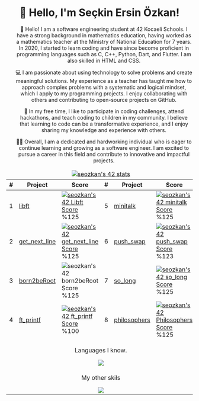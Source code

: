 <!DOCTYPE html>
<html>
  <head>
    <meta charset="UTF-8">
  </head>
  <body>
    <h1 align="center">👋 Hello, I'm Seçkin Ersin Özkan!</h1>
    <ul align="center">
      <p>👋 Hello! I am a software engineering student at 42 Kocaeli Schools. I have a strong background in mathematics education, having worked as a mathematics teacher at the Ministry of National Education for 7 years. In 2020, I started to learn coding and have since become proficient in programming languages such as C, C++, Python, Dart, and Flutter. I am also skilled in HTML and CSS.</p>
      <p>💻 I am passionate about using technology to solve problems and create meaningful solutions. My experience as a teacher has taught me how to approach complex problems with a systematic and logical mindset, which I apply to my programming projects. I enjoy collaborating with others and contributing to open-source projects on GitHub.</p>
      <p>🚀 In my free time, I like to participate in coding challenges, attend hackathons, and teach coding to children in my community. I believe that learning to code can be a transformative experience, and I enjoy sharing my knowledge and experience with others.</p>
      <p>👨‍💻 Overall, I am a dedicated and hardworking individual who is eager to continue learning and growing as a software engineer. I am excited to pursue a career in this field and contribute to innovative and impactful projects.</p>
    </ul>
    <table align="center">
      <thead>
        <tr>
          <td colspan="8" align="center">
            <a href="https://github.com/JaeSeoKim/badge42">
              <img src="https://badge42.vercel.app/api/v2/clf2uadqu00060fmq2i6ekgo4/stats?cursusId=21&coalitionId=232" alt="seozkan's 42 stats" />
            </a>
          </td>
        </tr>
        <tr>
          <th>#</th>
          <th>Project</th>
          <th>Score</th>
          <th>#</th>
          <th>Project</th>
          <th>Score</th>
        </tr>
      </thead>
      <tbody>
        <tr>
          <td>1</td>
          <td>
            <a href="https://github.com/seozkan/libft">libft</a>
          </td>
          <td>
            <a href="https://github.com/seozkan/libft">
              <img src="https://github.com/byaliego/42-project-badges/raw/main/badges/libft-bonus.png" alt="seozkan's 42 Libft Score" />
            </a>%125
          </td>
          <td>5</td>
          <td>
            <a href="https://github.com/seozkan/minitalk">minitalk</a>
          </td>
          <td>
            <a href="https://github.com/seozkan/minitalk">
              <img src="https://github.com/byaliego/42-project-badges/blob/main/badges/minitalk-bonus.png?raw=true" alt="seozkan's 42 minitalk Score" />
            </a>%125
          </td>
        </tr>
        <tr>
          <td>2</td>
          <td>
            <a href="https://github.com/seozkan/get_next_line">get_next_line</a>
          </td>
          <td>
            <a href="https://github.com/seozkan/get_next_line">
              <img src="https://github.com/byaliego/42-project-badges/raw/main/badges/get_next_line-bonus.png" alt="seozkan's 42 get_next_line Score" />
            </a>%125
          </td>
          <td>6</td>
          <td>
            <a href="https://github.com/seozkan/push_swap">push_swap</a>
          </td>
          <td>
            <a href="https://github.com/seozkan/push_swap">
              <img src="https://github.com/byaliego/42-project-badges/blob/main/badges/push_swap-bonus.png?raw=true" alt="seozkan's 42 push_swap Score" />
            </a>%123
          </td>
        </tr>
        <tr>
          <td>3</td>
          <td>
            <a href="https://github.com/seozkan/seozkan">born2beRoot</a>
          </td>
          <td>
            <img src="https://github.com/byaliego/42-project-badges/blob/main/badges/born2beroot-bonus.png?raw=true" alt="seozkan's 42 born2beRoot Score" />%125
          </td>
          <td>7</td>
          <td>
            <a href="https://github.com/seozkan/so_long">so_long</a>
          </td>
          <td>
            <a href="https://github.com/seozkan/so_long">
              <img src="https://github.com/byaliego/42-project-badges/blob/main/badges/so_long-bonus.png?raw=true" alt="seozkan's 42 so_long Score" />
            </a>%125
          </td>
        </tr>
        <tr>
          <td>4</td>
          <td>
            <a href="https://github.com/seozkan/ft_printf">ft_printf</a>
          </td>
          <td>
            <a href="https://github.com/seozkan/ft_printf">
              <img src="https://github.com/byaliego/42-project-badges/blob/main/badges/ft_printf-bonus.png?raw=true" alt="seozkan's 42 ft_printf Score" />
            </a>%100
          </td>
          <td>8</td>
          <td>
            <a href="https://github.com/seozkan/philosophers">philosophers</a>
          </td>
          <td>
            <a href="https://github.com/seozkan/philosophers">
              <img src="https://github.com/byaliego/42-project-badges/raw/main/badges/philosophers-bonus.png" alt="seozkan's 42 Philosophers Score" />
            </a>%125
          </td>
        </tr>
        <tr>
          <td colspan="6" align="center">
            <p>Languages I know.</p>
            <a href="https://github.com/seozkan/seozkan">
              <img src="https://skillicons.dev/icons?i=py,dart,flutter,c" />
            </a>
          </td>
        </tr>
        <tr>
          <td colspan="6" align="center">
            <p>My other skils</p>
            <a href="https://github.com/seozkan/seozkan">
              <img src="https://skillicons.dev/icons?i=bootstrap,css,html,django,flask,docker,firebase,ai,linux,sqlite" />
            </a>
          </td>
        </tr>
      </tbody>
    </table>
  </body>
</html>
